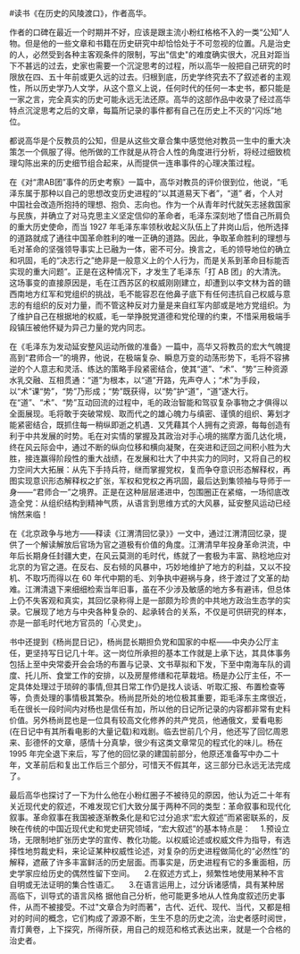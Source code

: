 #读书《在历史的风陵渡口》，作者高华。

作者的口碑在最近一个时期并不好，应该是跟主流小粉红格格不入的一类“公知”人物。但是他的一些文章和书籍在历史研究中却恰恰处于不可忽视的位置。凡是治史的人，必然受到各种主客观条件的限制，写出"信史"的难度确实很大，况且对距当下不甚远的过去，史家也需要一个沉淀思考的过程，所以高华一般把自己研究的时限放在四、五十年前或更久远的过去。归根到底，历史学终究去不了叙述者的主观性，所以历史学乃人文学，从这个意义上说，任何时代的任何一本史书，都只能是一家之言，完全真实的历史可能永远无法还原。高华的这部作品中收录了经过高华特点沉淀思考之后的文章，每篇所记录的事件都有自己在历史上不灭的“闪烁”地位。

都说高华是个反教员的公知，但是从这些文章合集中感觉他对教员一生中的重大决策怎一个佩服了得。他所做的工作就是从符合人性的角度进行分析，将经过细致梳理勾陈出来的历史细节组合起来，从而提供一连串事件的心理决策过程。

在《对“肃AB团”事件的历史考察》一篇中，高华对教员的评价很到位，他说，“毛泽东属于那种以自己的思想改变历史进程的“以其道易天下者”，“道” 者，个人对中国社会改造所抱持的理想、抱负、志向也。作为一个从青年时代就矢志拯救国家与民族，并确立了对马克思主义坚定信仰的革命者，毛泽东深刻地了悟自己所肩负的重大历史使命，而当 1927 年毛泽东率领秋收起义队伍上了井岗山后，他所选择的道路就成了通往中国革命胜利的唯一正确的道路。因此，争取革命胜利的理想与毛对革命的坚强领导事实上已融为一体，密不可分。换言之，毛的领导地位的确立和巩固，毛的“决志行之”绝非是一般意义上的个人行为，而是关系到革命目标能否实现的重大问题”。正是在这种情况下，才发生了毛泽东「打 AB 团」的大清洗。这场事变的直接原因是，毛在江西苏区的权威刚刚建立，却遭到以李文林为首的赣西南地方红军和党组织的挑战，毛不能容忍在他鼻子底下有任何违抗自己权威与意志的有组织的反对力量，而不管这种反对力量是来自红军内部或是地方党组织。为了维护自己在根据地的权威，毛一举挣脱党道德和党伦理的约束，不惜采用极端手段镇压被他怀疑为异己力量的党内同志。

在《毛泽东为发动延安整风运动所做的准备》一篇中，高华又将教员的宏大气魄提高到“君师合一”的境界，他说，在极端复杂、瞬息万变的动荡形势下，毛将不容拂逆的个人意志和灵活、练达的策略手段紧密结合，使其“道”、“术”、“势”三种资源水乳交融、互相贯通：“道”为根本，以“道”开路，先声夺人；“术”为手段，以“术”课“势”，“势”乃形成；“势”既获得，以“势”护“道”，“道”遂大行。在“道”、“术”、“势”互动回流的过程中，毛的政治智能和驾驭复杂事物之才俱得以全面展现。毛将敢于突破常规、取而代之的雄心魄力与缜密、谨慎的组织、筹划才能紧密结合，既抓住每一稍纵即逝之机遇．又凭藉其个人拥有之资源，每每创造有利于中共发展的时势。毛在对实情的掌握及其政治对手心境的揣摩方面几达化境，终在风云际会中，通过不断的纵向位移和横向凝聚，在突进和迂回之间积小胜为大胜，接连赢得阶段性的重大战绩，在发展和壮大了中共实力的同时，又将自己的权力空间大大拓展：从先下手持兵符，继而掌握党权，复而争夺意识形态解释权，再图实现意识形态解释权之扩张，军权和党权之再巩固，最后达到集领袖与导师于一身――“君师合一”之境界。正是在这种层层递进中，包围圈正在紧缩，一场彻底改造全党：从组织结构到精神气质，从语言到思维方式的大风暴，延安整风运动已经悄然来临！

在《北京政争与地方——释读《江渭清回忆录》》一文中，通过江渭清回忆录，提供了一个解读解放后官场为官之道极有价值的角度。江渭清早年投身革命洪流，中年后长期身任封疆大吏，在风云莫测的毛时代，练就了一套极为丰富、熟稔地应对北京的为官之道。在反右、反右倾的风暴中，巧妙地维护了地方的利益，又以不投机、不取巧而得以在 60 年代中期的毛、刘争执中避祸与身，终于渡过了文革的劫难。江渭清退下来细细检索当年旧事，虽在不少涉及敏感的地方多有避讳，但总体上仍不失客观和真实，其回忆录称得上是一部颇为珍贵的中共地方政治生态学的实录。它展现了地方与中央各种复杂的、起承转合的关系，不仅是可供研究的样本，亦是一部毛时代地方官员的「心灵史」。

书中还提到《杨尚昆日记》，杨尚昆长期担负党和国家的中枢——中央办公厅主任，更坚持写日记几十年。这一岗位所承担的基本工作就是上承下达，其具体事务包括上至中央常委开会会场的布置与记录、文书草拟和下发，下至中南海车队的调度、托儿所、食堂工作的安排，以及房屋修缮和花草栽培。杨是办公厅主任，不一定具体处理过于琐碎的事情,但其日常工作仍是找人谈话、听取汇报、布置检查等等，负责处理的事情极其繁杂。杨尚昆所处的地位极其重要，距毛泽东主席很近，毛在很长一段时间内对杨也是信任有加，所以他的日记所记录的内容都非常有史料价值。另外杨尚昆也是一位具有较高文化修养的共产党员，他通俄文，爱看电影(在日记中有其所看电影的大量记载)和戏剧。临去世前几个月，他还写了回忆周恩来、彭德怀的文章，感情十分真挚，很少有这类文章常见的程式化的味儿。杨在 1995 年完全退下来后，写了他的回忆录的建国前部分，他原还准备写中办二十年，文革前后和复出工作后三个部分，可惜天不假其年，这三部分已永远无法完成了。

最后高华也探讨了一下为什么他在小粉红圈子不被待见的原因，他认为近二十年有关近现代史的叙述，不难发现它们大致分属于两种不同的类型：革命叙事和现代化叙事。革命叙事在我国被逐渐教条化是和它过分追求“宏大叙述”而紧密联系的，反映在传统的中国近现代史和党史研究领域，“宏大叙述”的基本特点是：
　1.预设立场，无限制地扩张历史学的宣传、教化功能。以权威论述或权威文件为指导，有选择性地剪裁史料，来论证某种权威性论述，对复杂的历史进程做简化的“必然性”的解释，遮蔽了许多丰富鲜活的历史层面。而事实是，历史进程有它的多重面相，历史学家应给历史的偶然性留下空间。
　2.在叙述方式上，频繁性地使用某种不言自明或无法证明的集合性语汇。
　3.在语言运用上，过分诉诸感情，具有某种居高临下，训导式的语言风格
据他自己分析，他可能更多地从人性角度叙述历史事件，从而不被接受。不过"文章合为时而著"，古代、近代、现代、当代，又都是相对的时间的概念，它们构成了源源不断，生生不息的历史之流，治史者感时阅世，青灯黄卷，上下探究，所得所获，用自己的规范和格式表达出来，就是一个合格的治史者。